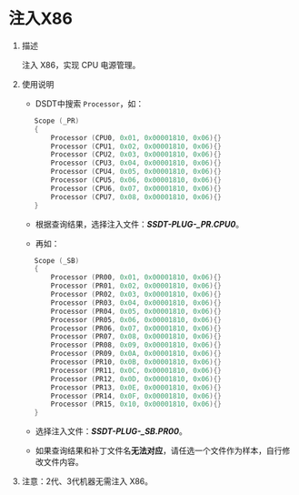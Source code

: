 # 注入X86

1. 描述

   注入 X86，实现 CPU 电源管理。

2. 使用说明

   - DSDT中搜索 `Processor`，如：

    ```Swift
       Scope (_PR)
       {
           Processor (CPU0, 0x01, 0x00001810, 0x06){}
           Processor (CPU1, 0x02, 0x00001810, 0x06){}
           Processor (CPU2, 0x03, 0x00001810, 0x06){}
           Processor (CPU3, 0x04, 0x00001810, 0x06){}
           Processor (CPU4, 0x05, 0x00001810, 0x06){}
           Processor (CPU5, 0x06, 0x00001810, 0x06){}
           Processor (CPU6, 0x07, 0x00001810, 0x06){}
           Processor (CPU7, 0x08, 0x00001810, 0x06){}
       }
    ```

   - 根据查询结果，选择注入文件：***SSDT-PLUG-_PR.CPU0***。

   - 再如：

    ```Swift
       Scope (_SB)
       {
           Processor (PR00, 0x01, 0x00001810, 0x06){}
           Processor (PR01, 0x02, 0x00001810, 0x06){}
           Processor (PR02, 0x03, 0x00001810, 0x06){}
           Processor (PR03, 0x04, 0x00001810, 0x06){}
           Processor (PR04, 0x05, 0x00001810, 0x06){}
           Processor (PR05, 0x06, 0x00001810, 0x06){}
           Processor (PR06, 0x07, 0x00001810, 0x06){}
           Processor (PR07, 0x08, 0x00001810, 0x06){}
           Processor (PR08, 0x09, 0x00001810, 0x06){}
           Processor (PR09, 0x0A, 0x00001810, 0x06){}
           Processor (PR10, 0x0B, 0x00001810, 0x06){}
           Processor (PR11, 0x0C, 0x00001810, 0x06){}
           Processor (PR12, 0x0D, 0x00001810, 0x06){}
           Processor (PR13, 0x0E, 0x00001810, 0x06){}
           Processor (PR14, 0x0F, 0x00001810, 0x06){}
           Processor (PR15, 0x10, 0x00001810, 0x06){}
       }
    ```

   - 选择注入文件：***SSDT-PLUG-_SB.PR00***。

   - 如果查询结果和补丁文件名**无法对应**，请任选一个文件作为样本，自行修改文件内容。

3. 注意：2代、3代机器无需注入 X86。
